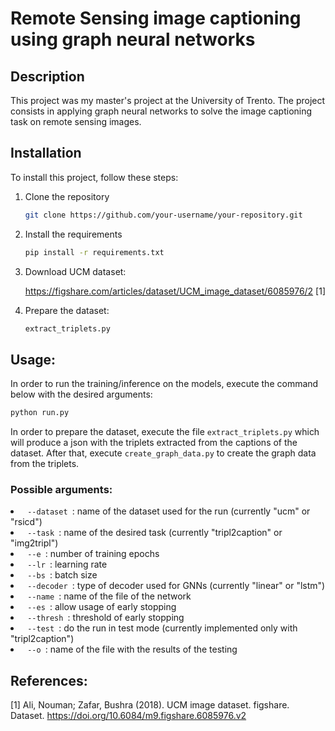 # Remote Sensing image captioning using graph neural networks

## Description
This project was my master's project at the University of Trento. 
The project consists in applying graph neural networks to solve the image captioning task on remote sensing images.


## Installation
To install this project, follow these steps:

1. Clone the repository
   ```bash
   git clone https://github.com/your-username/your-repository.git
2. Install the requirements
   ```bash
   pip install -r requirements.txt
3. Download UCM dataset:
   
   https://figshare.com/articles/dataset/UCM_image_dataset/6085976/2 [1]
5. Prepare the dataset:
   ```bash
   extract_triplets.py
## Usage:
In order to run the training/inference on the models, execute the command below with the desired arguments:
```bash
python run.py
```
In order to prepare the dataset, execute the file `extract_triplets.py` which will produce a json with the triplets extracted from the captions of the dataset. After that, execute `create_graph_data.py` to create the graph data from the triplets.

### Possible arguments:

<li> <code> --dataset </code>: name of the dataset used for the run (currently "ucm" or "rsicd")</li>
<li> <code> --task </code>: name of the desired task (currently "tripl2caption" or "img2tripl")</li>
<li> <code> --e </code>: number of training epochs</li>
<li> <code> --lr </code>: learning rate</li>
<li> <code> --bs </code>: batch size</li>
<li> <code> --decoder </code>: type of decoder used for GNNs (currently "linear" or "lstm")</li>
<li> <code> --name </code>: name of the file of the network</li>
<li> <code> --es </code>: allow usage of early stopping</li>
<li> <code> --thresh </code>: threshold of early stopping</li>
<li> <code> --test </code>: do the run in test mode (currently implemented only with "tripl2caption")</li>
<li> <code> --o </code>: name of the file with the results of the testing</li>

## References:
[1] Ali, Nouman; Zafar, Bushra (2018). UCM image dataset. figshare. Dataset. https://doi.org/10.6084/m9.figshare.6085976.v2


